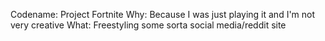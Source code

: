 Codename: Project Fortnite
Why: Because I was just playing it and I'm not very creative
What: Freestyling some sorta social media/reddit site
